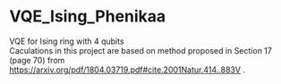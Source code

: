 # VQE_Ising_Phenikaa
VQE for Ising ring with 4 qubits  
Caculations in this project are based on method proposed in Section 17 (page 70) from https://arxiv.org/pdf/1804.03719.pdf#cite.2001Natur.414..883V
.

